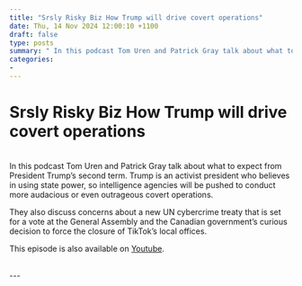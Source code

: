 ```yaml
---
title: "Srsly Risky Biz How Trump will drive covert operations"
date: Thu, 14 Nov 2024 12:00:10 +1100
draft: false
type: posts
summary: " In this podcast Tom Uren and Patrick Gray talk about what to expect from President Trump’s second term. Trump is an activist"
categories: 
- 
---
```

# Srsly Risky Biz How Trump will drive covert operations


<br/>
In this podcast Tom Uren and Patrick Gray talk about what to expect from President Trump’s second term. Trump is an activist president who believes in using state power, so intelligence agencies will be pushed to conduct more audacious or even outrageous covert operations.

They also discuss concerns about a new UN cybercrime treaty that is set for a vote at the General Assembly and the Canadian government’s curious decision to force the closure of TikTok’s local offices.

This episode is also available on [Youtube](https://youtu.be/XDI5FJU_cC8).

<br/>
---
